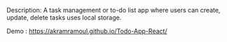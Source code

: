 Description: A task management or to-do list app where users can create, update, delete tasks uses  local storage.		

Demo : https://akramramoul.github.io/Todo-App-React/


